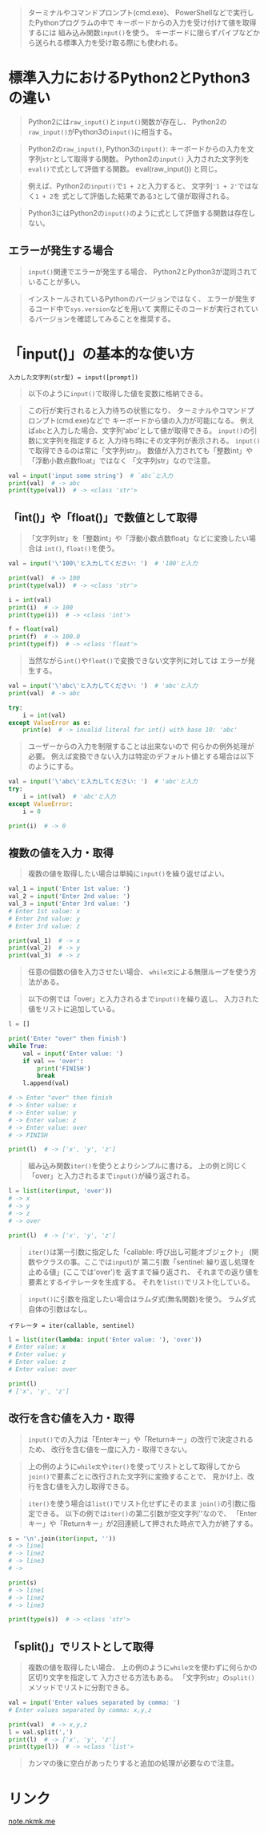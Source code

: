 > ターミナルやコマンドプロンプト(cmd.exe)、
  PowerShellなどで実行したPythonプログラムの中で
  キーボードからの入力を受け付けて値を取得するには
  組み込み関数`input()`を使う。
> キーボードに限らずパイプなどから送られる標準入力を受け取る際にも使われる。

# 標準入力におけるPython2とPython3の違い

> Python2には`raw_input()`と`input()`関数が存在し、
  Python2の`raw_input()`がPython3の`input()`に相当する。

> Python2の`raw_input()`, Python3の`input()`:
    キーボードからの入力を文字列`str`として取得する関数。
  Python2の`input()`
    入力された文字列を`eval()`で式として評価する関数。
    eval(raw_input()) と同じ。

> 例えば、Python2の`input()`で`1 + 2`と入力すると、
  文字列`'1 + 2'`ではなく`1 + 2`を
  式として評価した結果である`3`として値が取得される。

> Python3にはPython2の`input()`のように式として評価する関数は存在しない。

## エラーが発生する場合

> `input()`関連でエラーが発生する場合、
  Python2とPython3が混同されていることが多い。

> インストールされているPythonのバージョンではなく、
  エラーが発生するコード中で`sys.version`などを用いて
  実際にそのコードが実行されているバージョンを確認してみることを推奨する。

# 「input()」の基本的な使い方

`入力した文字列(str型) = input([prompt])`

> 以下のように`input()`で取得した値を変数に格納できる。

> この行が実行されると入力待ちの状態になり、
  ターミナルやコマンドプロンプト(cmd.exe)などで
  キーボードから値の入力が可能になる。
> 例えば`abc`と入力した場合、文字列'abc'として値が取得できる。
> `input()`の引数に文字列を指定すると
  入力待ち時にその文字列が表示される。
> `input()`で取得できるのは常に「文字列str」。
  数値が入力されても「整数int」や「浮動小数点数float」ではなく
  「文字列str」なので注意。

```python
val = input('input some string')  # `abc`と入力
print(val)  # -> abc
print(type(val))  # -> <class 'str'>
```

## 「int()」や「float()」で数値として取得

> 「文字列str」を「整数int」や「浮動小数点数float」などに変換したい場合は
  `int()`, `float()`を使う。

```python
val = input('\'100\'と入力してください: ')  # '100'と入力

print(val)  # -> 100
print(type(val))  # -> <class 'str'>

i = int(val)
print(i)  # -> 100
print(type(i))  # -> <class 'int'>

f = float(val)
print(f)  # -> 100.0
print(type(f))  # -> <class 'float'>
```

> 当然ながら`int()`や`float()`で変換できない文字列に対しては
  エラーが発生する。

```python
val = input('\'abc\'と入力してください: ')  # 'abc'と入力
print(val)  # -> abc

try:
    i = int(val)
except ValueError as e:
    print(e)  # -> invalid literal for int() with base 10: 'abc'
```

> ユーザーからの入力を制限することは出来ないので
  何らかの例外処理が必要。
  例えば変換できない入力は特定のデフォルト値とする場合は以下のようにする。

```python
val = input('\'abc\'と入力してください: ')  # 'abc'と入力
try:
    i = int(val)  # 'abc'と入力
except ValueError:
    i = 0

print(i)  # -> 0
```

## 複数の値を入力・取得

> 複数の値を取得したい場合は単純に`input()`を繰り返せばよい。

```python
val_1 = input('Enter 1st value: ')
val_2 = input('Enter 2nd value: ')
val_3 = input('Enter 3rd value: ')
# Enter 1st value: x
# Enter 2nd value: y
# Enter 3rd value: z

print(val_1)  # -> x
print(val_2)  # -> y
print(val_3)  # -> z
```

> 任意の個数の値を入力させたい場合、
  `while文`による無限ループを使う方法がある。

> 以下の例では「over」と入力されるまで`input()`を繰り返し、
  入力された値をリストに追加している。

```python
l = []

print('Enter "over" then finish')
while True:
    val = input('Enter value: ')
    if val == 'over':
        print('FINISH')
        break
    l.append(val)

# -> Enter "over" then finish
# -> Enter value: x
# -> Enter value: y
# -> Enter value: z
# -> Enter value: over
# -> FINISH

print(l)  # -> ['x', 'y', 'z']
```

> 組み込み関数`iter()`を使うとよりシンプルに書ける。
  上の例と同じく「over」と入力されるまで`input()`が繰り返される。

```python
l = list(iter(input, 'over'))
# -> x
# -> y
# -> z
# -> over

print(l)  # -> ['x', 'y', 'z']
```

> `iter()`は第一引数に指定した「callable: 呼び出し可能オブジェクト」
  (関数やクラスの事。ここでは`input`)が
  第二引数「sentinel: 繰り返し処理を止める値」(ここでは'over')を
  返すまで繰り返され、
  それまでの返り値を要素とするイテレータを生成する。
  それを`list()`でリスト化している。

> `input()`に引数を指定したい場合はラムダ式(無名関数)を使う。
  ラムダ式自体の引数はなし。

`イテレータ = iter(callable, sentinel)`

```python
l = list(iter(lambda: input('Enter value: '), 'over'))
# Enter value: x
# Enter value: y
# Enter value: z
# Enter value: over

print(l)
# ['x', 'y', 'z']
```

## 改行を含む値を入力・取得

> `input()`での入力は「Enterキー」や「Returnキー」の改行で決定されるため、
  改行を含む値を一度に入力・取得できない。

> 上の例のように`while文`や`iter()`を使ってリストとして取得してから
  `join()`で要素ごとに改行された文字列に変換することで、
  見かけ上、改行を含む値を入力し取得できる。

> `iter()`を使う場合は`list()`でリスト化せずにそのまま
  `join()`の引数に指定できる。
  以下の例では`iter()`の第二引数が空文字列''なので、
  「Enterキー」や「Returnキー」が2回連続して押された時点で入力が終了する。

```python
s = '\n'.join(iter(input, ''))
# -> line1
# -> line2
# -> line3
# -> 

print(s)
# -> line1
# -> line2
# -> line3

print(type(s))  # -> <class 'str'>
```

## 「split()」でリストとして取得

> 複数の値を取得したい場合、
  上の例のように`while文`を使わずに何らかの区切り文字を指定して
  入力させる方法もある。
  「文字列str」の`split()`メソッドでリストに分割できる。

```python
val = input('Enter values separated by comma: ')
# Enter values separated by comma: x,y,z

print(val)  # -> x,y,z
l = val.split(',')
print(l)  # -> ['x', 'y', 'z']
print(type(l))  # -> <class 'list'>
```

> カンマの後に空白があったりすると追加の処理が必要なので注意。

# リンク

[note.nkmk.me](https://note.nkmk.me/python-input-usage/)
